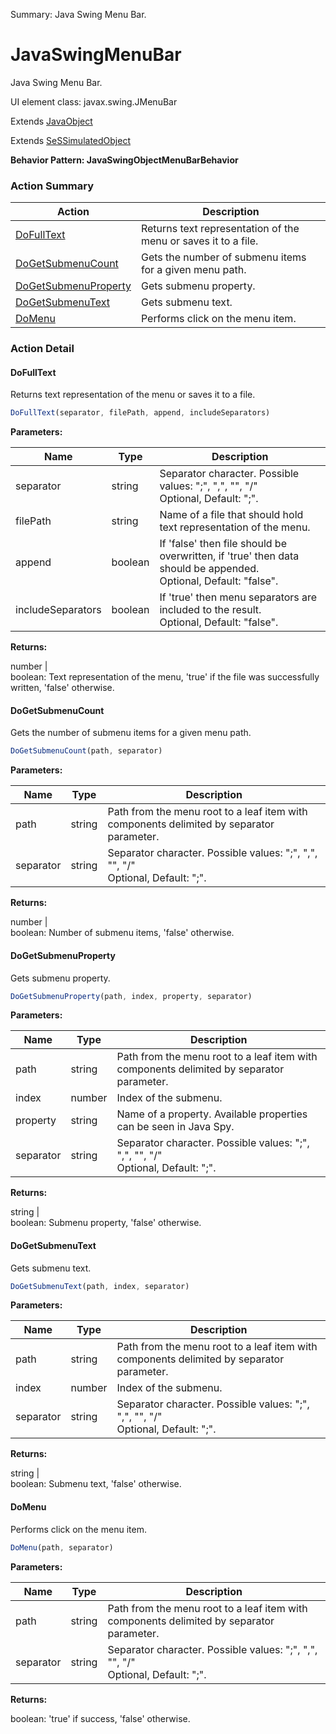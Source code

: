 Summary: Java Swing Menu Bar.

# JavaSwingMenuBar

Java Swing Menu Bar.
 
UI element class: javax.swing.JMenuBar

Extends [JavaObject](JavaObject.md)

Extends [SeSSimulatedObject](SeSSimulatedObject.md)





**Behavior Pattern: JavaSwingObjectMenuBarBehavior**


<!-- ============================== property summary ========================== -->

	
<!-- ============================== action summary ========================== -->



### Action Summary

|  **Action** | **Description** | 
| ----------- | --------------- |
|	[DoFullText](#dofulltext) | Returns text representation of the menu or saves it to a file. |
|	[DoGetSubmenuCount](#dogetsubmenucount) | Gets the number of submenu items for a given menu path. |
|	[DoGetSubmenuProperty](#dogetsubmenuproperty) | Gets submenu property. |
|	[DoGetSubmenuText](#dogetsubmenutext) | Gets submenu text. |
|	[DoMenu](#domenu) | Performs click on the menu item. |




<!-- ============================== property detail ========================== -->
	
	
<!-- ============================== action detail ========================== -->
	
### Action Detail
		
<a name="DoFullText"></a>    
#### DoFullText

Returns text representation of the menu or saves it to a file.

```javascript
DoFullText(separator, filePath, append, includeSeparators) 
```


**Parameters:**

|	**Name** | **Type** | **Description** |
| ---------- | -------- | --------------- |
| separator | string |	Separator character. Possible values: ";", ",", "\", "/"<br>Optional, Default: ";". |
| filePath | string |	Name of a file that should hold text representation of the menu. |
| append | boolean |	If 'false' then file should be overwritten, if 'true' then data should be appended.<br>Optional, Default: "false". |
| includeSeparators | boolean |	If 'true' then menu separators are included to the result.<br>Optional, Default: "false". |




**Returns:**

number | <br>boolean: Text representation of the menu, 'true' if the file was successfully written, 'false' otherwise.



<a name="see.also.javaswingmenubar.dofulltext"></a>

<a name="DoGetSubmenuCount"></a>    
#### DoGetSubmenuCount

Gets the number of submenu items for a given menu path.

```javascript
DoGetSubmenuCount(path, separator) 
```


**Parameters:**

|	**Name** | **Type** | **Description** |
| ---------- | -------- | --------------- |
| path | string |	Path from the menu root to a leaf item with components delimited by separator parameter. |
| separator | string |	Separator character. Possible values: ";", ",", "\", "/"<br>Optional, Default: ";". |




**Returns:**

number | <br>boolean: Number of submenu items, 'false' otherwise.



<a name="see.also.javaswingmenubar.dogetsubmenucount"></a>

<a name="DoGetSubmenuProperty"></a>    
#### DoGetSubmenuProperty

Gets submenu property.

```javascript
DoGetSubmenuProperty(path, index, property, separator) 
```


**Parameters:**

|	**Name** | **Type** | **Description** |
| ---------- | -------- | --------------- |
| path | string |	Path from the menu root to a leaf item with components delimited by separator parameter. |
| index | number |	Index of the submenu. |
| property | string |	Name of a property. Available properties can be seen in Java Spy. |
| separator | string |	Separator character. Possible values: ";", ",", "\", "/"<br>Optional, Default: ";". |




**Returns:**

string | <br>boolean: Submenu property, 'false' otherwise.



<a name="see.also.javaswingmenubar.dogetsubmenuproperty"></a>

<a name="DoGetSubmenuText"></a>    
#### DoGetSubmenuText

Gets submenu text.

```javascript
DoGetSubmenuText(path, index, separator) 
```


**Parameters:**

|	**Name** | **Type** | **Description** |
| ---------- | -------- | --------------- |
| path | string |	Path from the menu root to a leaf item with components delimited by separator parameter. |
| index | number |	Index of the submenu. |
| separator | string |	Separator character. Possible values: ";", ",", "\", "/"<br>Optional, Default: ";". |




**Returns:**

string | <br>boolean: Submenu text, 'false' otherwise.



<a name="see.also.javaswingmenubar.dogetsubmenutext"></a>

<a name="DoMenu"></a>    
#### DoMenu

Performs click on the menu item.

```javascript
DoMenu(path, separator) 
```


**Parameters:**

|	**Name** | **Type** | **Description** |
| ---------- | -------- | --------------- |
| path | string |	Path from the menu root to a leaf item with components delimited by separator parameter. |
| separator | string |	Separator character. Possible values: ";", ",", "\", "/"<br>Optional, Default: ";". |




**Returns:**

boolean: 'true' if success, 'false' otherwise.



<a name="see.also.javaswingmenubar.domenu"></a>

	

